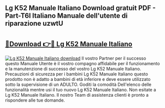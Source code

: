 ## Lg K52 Manuale Italiano Download gratuit PDF - Part-T6I Italiano Manuale dell'utente di riparazione uzwtU

# <h2><a href="http://dfcyfok.blite.top/?on=Lg+K52+Manuale+Italiano">🔗Download 👉🔴 Lg K52 Manuale Italiano</a></h2>

[![Lg K52 Manuale Italiano download](https://i.imgur.com/lujVjoI.png)](http://dfcyfok.blite.top/?on=Lg+K52+Manuale+Italiano)
Il vostro Partner per il successo questo Manuale Utente è il vostro compagno affidabile per il funzionamento e la manutenzione di successo del vostro Lg K52 Manuale Italiano. Precauzioni di sicurezza per i bambini Lg K52 Manuale Italiano questo prodotto non è adatto a bambini di età inferiore e deve essere utilizzato sotto la supervisione di un ADULTO. Goditi la comodità Dell'elenco delle funzionalità mentre usi il tuo nuovo Lg K52 Manuale Italiano. Non esitate a Lg K52 Manuale Italiano. Il nostro Team di assistenza clienti è pronto a rispondere alle tue domande.
